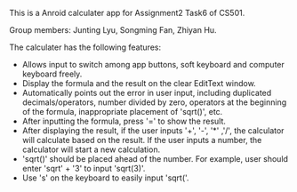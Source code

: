 This is a Anroid calculater app for Assignment2 Task6 of CS501.

Group members: Junting Lyu, Songming Fan, Zhiyan Hu.

The calculater has the following features:

* Allows input to switch among app buttons, soft keyboard and computer keyboard freely.
* Display the formula and the result on the clear EditText window.
* Automatically points out the error in user input, including duplicated decimals/operators, number divided by zero, operators at the beginning of the formula, inappropriate placement of 'sqrt()', etc.
* After inputting the formula, press '=' to show the result.
* After displaying the result, if the user inputs '+', '-', '*' ,'/', the calculator will calculate based on the result. If the user inputs a number, the calculator will start a new calculation.
* 'sqrt()' should be placed ahead of the number. For example, user should enter 'sqrt' + '3' to input 'sqrt(3)'.
* Use 's' on the keyboard to easily input 'sqrt('.
